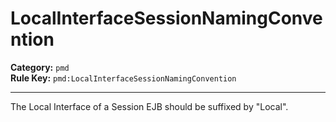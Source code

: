 
# LocalInterfaceSessionNamingConvention
**Category:** `pmd`<br/>
**Rule Key:** `pmd:LocalInterfaceSessionNamingConvention`<br/>


-----

The Local Interface of a Session EJB should be suffixed by "Local".

